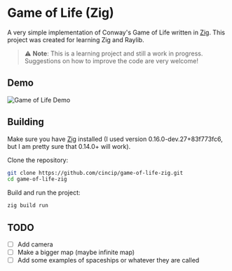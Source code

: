 # Game of Life (Zig)
A very simple implementation of Conway's Game of Life written in [Zig](https://ziglang.org/). This project was created for learning Zig and Raylib.

> ⚠️ **Note**: This is a learning project and still a work in progress. Suggestions on how to improve the code are very welcome!

## Demo

![Game of Life Demo](./assets/demo-small.gif)

## Building

Make sure you have [Zig](https://ziglang.org/download/) installed (I used version 0.16.0-dev.27+83f773fc6, but I am pretty sure that 0.14.0+ will work).

Clone the repository:
```bash
git clone https://github.com/cincip/game-of-life-zig.git
cd game-of-life-zig
```
Build and run the project:
```bash
zig build run
```

## TODO
- [ ] Add camera
- [ ] Make a bigger map (maybe infinite map)
- [ ] Add some examples of spaceships or whatever they are called
